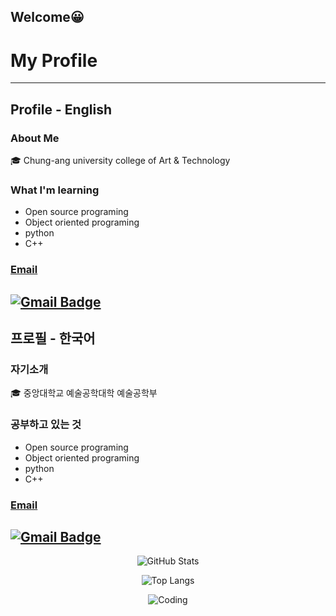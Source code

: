 ## Welcome😀
# My Profile
---
## Profile - English
### About Me
🎓 Chung-ang university college of Art & Technology
### What I'm learning
- Open source programing
- Object oriented programing
- python
- C++
### [Email](mailto:sangwoolee.1000@gmail.com)
  [![Gmail Badge](https://img.shields.io/badge/Gmail-d14836?style=flat-square&logo=Gmail&logoColor=white&link=mailto:sangwoolee.1000@gmail.com)](mailto:sangwoolee.1000@gmail.com)
---
## 프로필 - 한국어
### 자기소개
🎓 중앙대학교 예술공학대학 예술공학부
### 공부하고 있는 것
- Open source programing
- Object oriented programing
- python
- C++
### [Email](mailto:sangwoolee.1000@gmail.com)
  [![Gmail Badge](https://img.shields.io/badge/Gmail-d14836?style=flat-square&logo=Gmail&logoColor=white&link=mailto:sangwoolee.1000@gmail.com)](mailto:sangwoolee.1000@gmail.com)
---
<div align=center>
  
![GitHub Stats](https://github-readme-stats.vercel.app/api?username=dltkddn050602&show_icons=true&theme=radical)

![Top Langs](https://github-readme-stats.vercel.app/api/top-langs/?username=dltkddn050602&layout=compact)

![Coding](https://tenor.com/view/scaler-create-impact-any-key-programmer-coding-gif-25012205)
</div>

<!--
**dltkddn050602/dltkddn050602** is a ✨ _special_ ✨ repository because its `README.md` (this file) appears on your GitHub profile.

Here are some ideas to get you started:

- 🔭 I’m currently working on ...
- 🌱 I’m currently learning ...
- 👯 I’m looking to collaborate on ...
- 🤔 I’m looking for help with ...
- 💬 Ask me about ...
- 📫 How to reach me: ...
- 😄 Pronouns: ...
- ⚡ Fun fact: ...
-->
